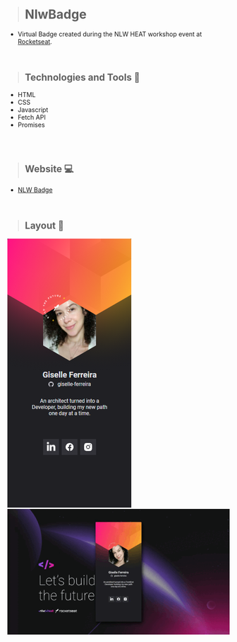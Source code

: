 ># NlwBadge

+ Virtual Badge created during the NLW HEAT workshop event at [Rocketseat](https://www.rocketseat.com.br/). 
 
<br>

>## Technologies and Tools 🧰
+ HTML
+ CSS
+ Javascript
+ Fetch API
+ Promises

<br>

<br>

>## Website 💻
+ [NLW Badge](https://nlw-badge-giselle.netlify.app/)

<br>

>## Layout 🎥

<img src="https://github.com/giselle-ferreira/NlwBadge/blob/main/images/nlw-badge-giselle.png" />
<img src="https://github.com/giselle-ferreira/NlwBadge/blob/main/images/nlw-giselle.gif" />

>



